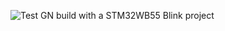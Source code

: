 ![Test GN build with a STM32WB55 Blink project ](https://github.com/Orel138/GN_BUILD_FOR_STM32/actions/workflows/test.yml/badge.svg)
